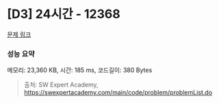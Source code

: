 # [D3] 24시간 - 12368 

[문제 링크](https://swexpertacademy.com/main/code/problem/problemDetail.do?contestProbId=AXsEBlLqedsDFARX) 

### 성능 요약

메모리: 23,360 KB, 시간: 185 ms, 코드길이: 380 Bytes



> 출처: SW Expert Academy, https://swexpertacademy.com/main/code/problem/problemList.do